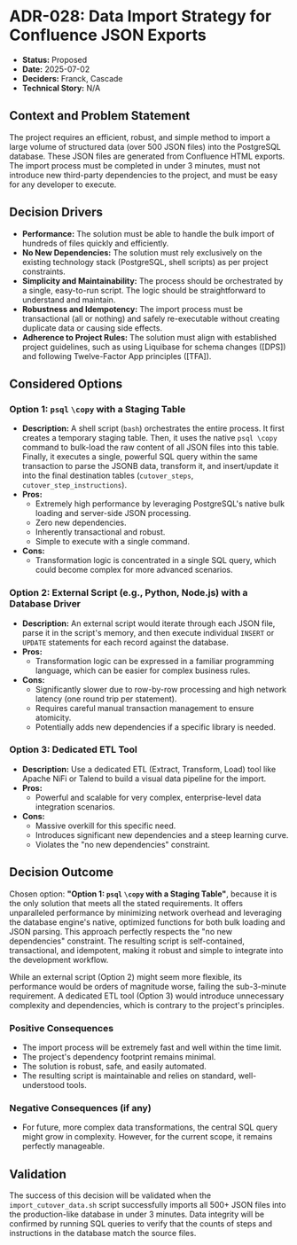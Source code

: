 # ADR-028: Data Import Strategy for Confluence JSON Exports

* **Status:** Proposed
* **Date:** 2025-07-02
* **Deciders:** Franck, Cascade
* **Technical Story:** N/A

## Context and Problem Statement

The project requires an efficient, robust, and simple method to import a large volume of structured data (over 500 JSON files) into the PostgreSQL database. These JSON files are generated from Confluence HTML exports. The import process must be completed in under 3 minutes, must not introduce new third-party dependencies to the project, and must be easy for any developer to execute.

## Decision Drivers

* **Performance:** The solution must be able to handle the bulk import of hundreds of files quickly and efficiently.
* **No New Dependencies:** The solution must rely exclusively on the existing technology stack (PostgreSQL, shell scripts) as per project constraints.
* **Simplicity and Maintainability:** The process should be orchestrated by a single, easy-to-run script. The logic should be straightforward to understand and maintain.
* **Robustness and Idempotency:** The import process must be transactional (all or nothing) and safely re-executable without creating duplicate data or causing side effects.
* **Adherence to Project Rules:** The solution must align with established project guidelines, such as using Liquibase for schema changes ([DPS]) and following Twelve-Factor App principles ([TFA]).

## Considered Options

### Option 1: `psql` `\copy` with a Staging Table

*   **Description:** A shell script (`bash`) orchestrates the entire process. It first creates a temporary staging table. Then, it uses the native `psql \copy` command to bulk-load the raw content of all JSON files into this table. Finally, it executes a single, powerful SQL query within the same transaction to parse the JSONB data, transform it, and insert/update it into the final destination tables (`cutover_steps`, `cutover_step_instructions`).
*   **Pros:**
    *   Extremely high performance by leveraging PostgreSQL's native bulk loading and server-side JSON processing.
    *   Zero new dependencies.
    *   Inherently transactional and robust.
    *   Simple to execute with a single command.
*   **Cons:**
    *   Transformation logic is concentrated in a single SQL query, which could become complex for more advanced scenarios.

### Option 2: External Script (e.g., Python, Node.js) with a Database Driver

*   **Description:** An external script would iterate through each JSON file, parse it in the script's memory, and then execute individual `INSERT` or `UPDATE` statements for each record against the database.
*   **Pros:**
    *   Transformation logic can be expressed in a familiar programming language, which can be easier for complex business rules.
*   **Cons:**
    *   Significantly slower due to row-by-row processing and high network latency (one round trip per statement).
    *   Requires careful manual transaction management to ensure atomicity.
    *   Potentially adds new dependencies if a specific library is needed.

### Option 3: Dedicated ETL Tool

*   **Description:** Use a dedicated ETL (Extract, Transform, Load) tool like Apache NiFi or Talend to build a visual data pipeline for the import.
*   **Pros:**
    *   Powerful and scalable for very complex, enterprise-level data integration scenarios.
*   **Cons:**
    *   Massive overkill for this specific need.
    *   Introduces significant new dependencies and a steep learning curve.
    *   Violates the "no new dependencies" constraint.

## Decision Outcome

Chosen option: **"Option 1: `psql` `\copy` with a Staging Table"**, because it is the only solution that meets all the stated requirements. It offers unparalleled performance by minimizing network overhead and leveraging the database engine's native, optimized functions for both bulk loading and JSON parsing. This approach perfectly respects the "no new dependencies" constraint. The resulting script is self-contained, transactional, and idempotent, making it robust and simple to integrate into the development workflow.

While an external script (Option 2) might seem more flexible, its performance would be orders of magnitude worse, failing the sub-3-minute requirement. A dedicated ETL tool (Option 3) would introduce unnecessary complexity and dependencies, which is contrary to the project's principles.

### Positive Consequences

*   The import process will be extremely fast and well within the time limit.
*   The project's dependency footprint remains minimal.
*   The solution is robust, safe, and easily automated.
*   The resulting script is maintainable and relies on standard, well-understood tools.

### Negative Consequences (if any)

*   For future, more complex data transformations, the central SQL query might grow in complexity. However, for the current scope, it remains perfectly manageable.

## Validation

The success of this decision will be validated when the `import_cutover_data.sh` script successfully imports all 500+ JSON files into the production-like database in under 3 minutes. Data integrity will be confirmed by running SQL queries to verify that the counts of steps and instructions in the database match the source files.
